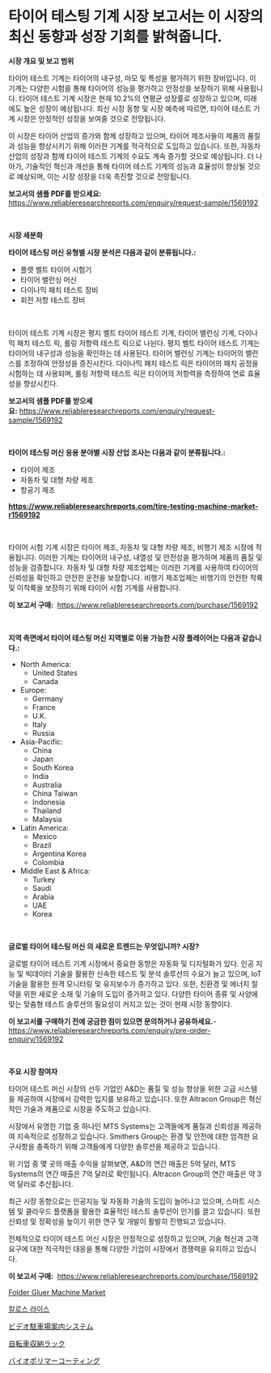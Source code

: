 <p><h1>타이어 테스팅 기계 시장 보고서는 이 시장의 최신 동향과 성장 기회를 밝혀줍니다.</h1></p><p><strong>시장 개요 및 보고 범위</strong></p>
<p><p>타이어 테스트 기계는 타이어의 내구성, 마모 및 특성을 평가하기 위한 장비입니다. 이 기계는 다양한 시험을 통해 타이어의 성능을 평가하고 안정성을 보장하기 위해 사용됩니다. 타이어 테스트 기계 시장은 현재 10.2%의 연평균 성장률로 성장하고 있으며, 미래에도 높은 성장이 예상됩니다. 최신 시장 동향 및 시장 예측에 따르면, 타이어 테스트 기계 시장은 안정적인 성장을 보여줄 것으로 전망됩니다.</p><p>이 시장은 타이어 산업의 증가와 함께 성장하고 있으며, 타이어 제조사들이 제품의 품질과 성능을 향상시키기 위해 이러한 기계를 적극적으로 도입하고 있습니다. 또한, 자동차 산업의 성장과 함께 타이어 테스트 기계의 수요도 계속 증가할 것으로 예상됩니다. 더 나아가, 기술적인 혁신과 개선을 통해 타이어 테스트 기계의 성능과 효율성이 향상될 것으로 예상되며, 이는 시장 성장을 더욱 촉진할 것으로 전망됩니다.</p></p>
<p><strong>보고서의 샘플 PDF를 받으세요:</strong> <a href="https://www.reliableresearchreports.com/enquiry/request-sample/1569192">https://www.reliableresearchreports.com/enquiry/request-sample/1569192</a></p>
<p>&nbsp;</p>
<p><strong>시장 세분화</strong></p>
<p><strong>타이어 테스팅 머신 유형별 시장 분석은 다음과 같이 분류됩니다.:</strong></p>
<p><ul><li>플랫 벨트 타이어 시험기</li><li>타이어 밸런싱 머신</li><li>다이나믹 패치 테스트 장비</li><li>회전 저항 테스트 장비</li></ul></p>
<p>&nbsp;</p>
<p><p>타이어 테스트 기계 시장은 평지 벨트 타이어 테스트 기계, 타이어 밸런싱 기계, 다이나믹 패치 테스트 릭, 롤링 저항력 테스트 릭으로 나뉜다. 평지 벨트 타이어 테스트 기계는 타이어의 내구성과 성능을 확인하는 데 사용된다. 타이어 밸런싱 기계는 타이어의 밸런스를 조정하여 안정성을 증진시킨다. 다이나믹 패치 테스트 릭은 타이어의 패치 공정을 시험하는 데 사용되며, 롤링 저항력 테스트 릭은 타이어의 저항력을 측정하여 연료 효율성을 향상시킨다.</p></p>
<p><strong>보고서의 샘플 PDF를 받으세요:</strong>&nbsp;<a href="https://www.reliableresearchreports.com/enquiry/request-sample/1569192">https://www.reliableresearchreports.com/enquiry/request-sample/1569192</a></p>
<p>&nbsp;</p>
<p><strong> 타이어 테스팅 머신 응용 분야별 시장 산업 조사는 다음과 같이 분류됩니다.:</strong></p>
<p><ul><li>타이어 제조</li><li>자동차 및 대형 차량 제조</li><li>항공기 제조</li></ul></p>
<p><strong><a href="https://www.reliableresearchreports.com/tire-testing-machine-market-r1569192">https://www.reliableresearchreports.com/tire-testing-machine-market-r1569192</a></strong></p>
<p>&nbsp;</p>
<p><p>타이어 시험 기계 시장은 타이어 제조, 자동차 및 대형 차량 제조, 비행기 제조 시장에 적용됩니다. 이러한 기계는 타이어의 내구성, 내열성 및 안전성을 평가하며 제품의 품질 및 성능을 검증합니다. 자동차 및 대형 차량 제조업체는 이러한 기계를 사용하여 타이어의 신뢰성을 확인하고 안전한 운전을 보장합니다. 비행기 제조업체는 비행기의 안전한 착륙 및 이착륙을 보장하기 위해 타이어 시험 기계를 사용합니다.</p></p>
<p><strong>이 보고서 구매:</strong>&nbsp; <a href="https://www.reliableresearchreports.com/purchase/1569192">https://www.reliableresearchreports.com/purchase/1569192</a></p>
<p>&nbsp;</p>
<p><strong>지역 측면에서 타이어 테스팅 머신 지역별로 이용 가능한 시장 플레이어는 다음과 같습니다.:</strong></p>
<p><ul>
    <li>
        North America:
        <ul>
            <li>United States</li>
            <li>Canada</li>
        </ul>
    </li>
    <li>
        Europe:
        <ul>
            <li>Germany</li>
            <li>France</li>
            <li>U.K.</li>
            <li>Italy</li>
            <li>Russia</li>
        </ul>
    </li>
    <li>
        Asia-Pacific:
        <ul>
            <li>China</li>
            <li>Japan</li>
            <li>South Korea</li>
            <li>India</li>
            <li>Australia</li>
            <li>China Taiwan</li>
            <li>Indonesia</li>
            <li>Thailand</li>
            <li>Malaysia</li>
        </ul>
    </li>
    <li>
        Latin America:
        <ul>
            <li>Mexico</li>
            <li>Brazil</li>
            <li>Argentina Korea</li>
            <li>Colombia</li>
        </ul>
    </li>
    <li>
        Middle East & Africa:
        <ul>
            <li>Turkey</li>
            <li>Saudi</li>
            <li>Arabia</li>
            <li>UAE</li>
            <li>Korea</li>
        </ul>
    </li>
    </ul></p>
<p>&nbsp;</p>
<p><strong>글로벌 타이어 테스팅 머신 의 새로운 트렌드는 무엇입니까? 시장?</strong></p>
<p><p>글로벌 타이어 테스트 기계 시장에서 중요한 동향은 자동화 및 디지털화가 있다. 인공 지능 및 빅데이터 기술을 활용한 신속한 테스트 및 분석 솔루션의 수요가 늘고 있으며, IoT 기술을 활용한 원격 모니터링 및 유지보수가 증가하고 있다. 또한, 친환경 및 에너지 절약을 위한 새로운 소재 및 기술의 도입이 증가하고 있다. 다양한 타이어 종류 및 사양에 맞는 맞춤형 테스트 솔루션의 필요성이 커지고 있는 것이 현재 시장 동향이다.</p></p>
<p><strong>이 보고서를 구매하기 전에 궁금한 점이 있으면 문의하거나 공유하세요.</strong>- <a href="https://www.reliableresearchreports.com/enquiry/pre-order-enquiry/1569192">https://www.reliableresearchreports.com/enquiry/pre-order-enquiry/1569192</a></p>
<p>&nbsp;</p>
<p><strong>주요 시장 참여자</strong></p>
<p><p>타이어 테스트 머신 시장의 선두 기업인 A&D는 품질 및 성능 향상을 위한 고급 시스템을 제공하여 시장에서 강력한 입지를 보유하고 있습니다. 또한 Altracon Group은 혁신적인 기술과 제품으로 시장을 주도하고 있습니다.</p><p>시장에서 유명한 기업 중 하나인 MTS Systems는 고객들에게 품질과 신뢰성을 제공하여 지속적으로 성장하고 있습니다. Smithers Group는 환경 및 안전에 대한 엄격한 요구사항을 충족하기 위해 고객들에게 다양한 솔루션을 제공하고 있습니다.</p><p>위 기업 중 몇 곳의 매출 수익을 살펴보면, A&D의 연간 매출은 5억 달러, MTS Systems의 연간 매출은 7억 달러로 확인됩니다. Altracon Group의 연간 매출은 약 3억 달러로 추산됩니다.</p><p>최근 시장 동향으로는 인공지능 및 자동화 기술의 도입이 늘어나고 있으며, 스마트 시스템 및 클라우드 플랫폼을 활용한 효율적인 테스트 솔루션이 인기를 끌고 있습니다. 또한 신뢰성 및 정확성을 높이기 위한 연구 및 개발이 활발히 진행되고 있습니다.</p><p>전체적으로 타이어 테스트 머신 시장은 안정적으로 성장하고 있으며, 기술 혁신과 고객 요구에 대한 적극적인 대응을 통해 다양한 기업이 시장에서 경쟁력을 유지하고 있습니다.</p></p>
<p><strong>이 보고서 구매:</strong>&nbsp;&nbsp;<a href="https://www.reliableresearchreports.com/purchase/1569192">https://www.reliableresearchreports.com/purchase/1569192</a></p>
<p><p><a href="https://github.com/seekum/Market-Research-Report-List-2/blob/main/folder-gluer-machine-market.md">Folder Gluer Machine Market</a></p><p><a href="https://medium.com/@daveblock56/%EC%B9%BC%EB%A1%9C%EC%8A%A4-%EB%9D%BC%EC%9D%B4%EC%8A%A4-%EC%8B%9C%EC%9E%A5-%EA%B7%9C%EB%AA%A8-%EB%B0%8F-%EC%8B%9C%EC%9E%A5-%EB%8F%99%ED%96%A5-%EC%99%84%EC%A0%84%ED%95%9C-%EC%82%B0%EC%97%85-%EC%A0%84%EB%A7%9D-2024%EB%85%84%EB%B6%80%ED%84%B0-2031%EB%85%84%EA%B9%8C%EC%A7%80-5be49c4e9bca">칼로스 라이스</a></p><p><a href="https://github.com/nemesis2824/Market-Research-Report-List-1/blob/main/806934730344.md">ビデオ駐車場案内システム</a></p><p><a href="https://github.com/pepo3k/Market-Research-Report-List-1/blob/main/666349230343.md">自転車収納ラック</a></p><p><a href="https://medium.com/@teridactyl90/%E3%83%90%E3%82%A4%E3%82%AA%E3%83%9D%E3%83%AA%E3%83%9E%E3%83%BC%E3%82%B3%E3%83%BC%E3%83%86%E3%82%A3%E3%83%B3%E3%82%B0%E5%B8%82%E5%A0%B4%E3%81%AF-2021%E5%B9%B4%E3%81%BE%E3%81%A7%E3%81%AE%E5%B8%82%E5%A0%B4%E3%82%B7%E3%82%A7%E3%82%A2-%E3%82%B5%E3%82%A4%E3%82%BA-%E3%81%8A%E3%82%88%E3%81%B3%E4%BA%88%E6%B8%AC%E3%81%AB%E7%84%A6%E7%82%B9%E3%82%92%E5%BD%93%E3%81%A6%E3%81%A6%E3%81%84%E3%81%BE%E3%81%99-9d83098ba526">バイオポリマーコーティング</a></p></p>